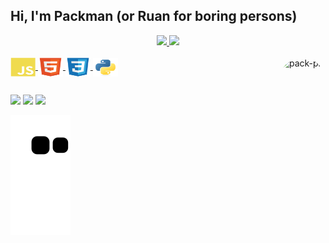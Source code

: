 ## Hi, I'm Packman (or Ruan for boring persons)
<div align="center">
  <a href="https://github.com/P4CK1M4N">
  <img height="180em" src="https://github-readme-stats.vercel.app/api?username=P4CK1M4N&show_icons=true&theme=monokai&include_all_commits=true&count_private=true"/>
  <img height="180em" src="https://github-readme-stats.vercel.app/api/top-langs/?username=rafaballerini&layout=compact&langs_count=7&theme=monokai"/>
</div>
<div style="display: inline_block"><br>
  <img align="center" alt="pack-Js" height="30" width="40" src="https://raw.githubusercontent.com/devicons/devicon/master/icons/javascript/javascript-plain.svg">
  <img align="center" alt="pack-HTML" height="30" width="40" src="https://raw.githubusercontent.com/devicons/devicon/master/icons/html5/html5-original.svg">
  <img align="center" alt="pack-CSS" height="30" width="40" src="https://raw.githubusercontent.com/devicons/devicon/master/icons/css3/css3-original.svg">
  <img align="center" alt="pack-Python" height="30" width="40" src="https://raw.githubusercontent.com/devicons/devicon/master/icons/python/python-original.svg">
  <img align="right" alt="pack-pic" height="150" style="border-radius:50px;" src="https://images-wixmp-ed30a86b8c4ca887773594c2.wixmp.com/f/cfd02c43-6e66-429d-af56-57e8739b4d85/d2u1688-c06cbad8-21a9-49ce-8af3-830d1e91f043.jpg?token=eyJ0eXAiOiJKV1QiLCJhbGciOiJIUzI1NiJ9.eyJzdWIiOiJ1cm46YXBwOjdlMGQxODg5ODIyNjQzNzNhNWYwZDQxNWVhMGQyNmUwIiwiaXNzIjoidXJuOmFwcDo3ZTBkMTg4OTgyMjY0MzczYTVmMGQ0MTVlYTBkMjZlMCIsIm9iaiI6W1t7InBhdGgiOiJcL2ZcL2NmZDAyYzQzLTZlNjYtNDI5ZC1hZjU2LTU3ZTg3MzliNGQ4NVwvZDJ1MTY4OC1jMDZjYmFkOC0yMWE5LTQ5Y2UtOGFmMy04MzBkMWU5MWYwNDMuanBnIn1dXSwiYXVkIjpbInVybjpzZXJ2aWNlOmZpbGUuZG93bmxvYWQiXX0.6UHcGICE_vMYabQWcj2zGa1xh8-FJ7c9DOwhbtWUpgA">
</div>

  ##

<div>
  <a href="https://instagram.com/ruan.it" target="_blank"><img src="https://img.shields.io/badge/-Instagram-%23E4405F?style=for-the-badge&logo=instagram&logoC" target="_blank"></a>
  <a href = "mailto:byruanandrade@alu.ufc.br"><img src="https://img.shields.io/badge/-Gmail-%23333?style=for-the-badge&logo=gmail&logoColor=white" target="_blank"></a>
  <a href="https://www.linkedin.com/in/ruan-andrade-ufc-2418831b5/" target="_blank"><img src="https://img.shields.io/badge/-LinkedIn-%230077B5?style=for-the-badge&logo=linkedin&logoColor=white" target="_blank"></a>

  ![Snake animation](https://github.com/rafaballerini/rafaballerini/blob/output/github-contribution-grid-snake.svg)

</div>
